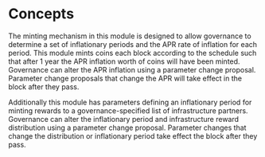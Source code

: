 <!--
order: 1
-->

# Concepts

The minting mechanism in this module is designed to allow governance to determine a set of inflationary periods and the APR rate of inflation for each period. This module mints coins each block according to the schedule such that after 1 year the APR inflation worth of coins will have been minted. Governance can alter the APR inflation using a parameter change proposal. Parameter change proposals that change the APR will take effect in the block after they pass.

Additionally this module has parameters defining an inflationary period for minting rewards to a governance-specified list of infrastructure partners. Governance can alter the inflationary period and infrastructure reward distribution using a parameter change proposal. Parameter changes that change the distribution or inflationary period take effect the block after they pass.
